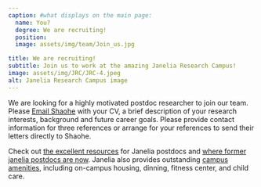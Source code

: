 ```yaml
---
caption: #what displays on the main page:
  name: You?
  degree: We are recruiting!
  position:
  image: assets/img/team/Join_us.jpg

title: We are recruiting!
subtitle: Join us to work at the amazing Janelia Research Campus!
image: assets/img/JRC/JRC-4.jpeg
alt: Janelia Research Campus image
---
```


We are looking for a highly motivated postdoc researcher to join our team. Please <a href="mailto:shaohewanglab@gmail.com" target="_blank">Email Shaohe</a> with your CV, a brief description of your research interests, background and future career goals. Please provide contact information for three references or arrange for your references to send their letters directly to Shaohe.

Check out <a href="https://www.janelia.org/you-janelia/students-postdocs/postdoctoral-associates" target="_blank">the excellent resources</a> for Janelia postdocs and <a href="https://www.janelia.org/where-former-janelia-postdocs-are-now" target="_blank">where former janelia postdocs are now</a>. Janelia also provides outstanding <a href="https://www.janelia.org/about-us/campus-amenities" target="_blank">campus amenities</a>, including on-campus housing, dinning, fitness center, and child care.

